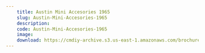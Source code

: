 ```yaml
---
    title: Austin Mini Accesories 1965
    slug: Austin-Mini-Accesories-1965
    description:
    code: Austin-Mini-Accesories-1965
    image:
    download: https://cmdiy-archive.s3.us-east-1.amazonaws.com/brochures/documents/Austin+Mini+Accesories+1965.pdf
---
```

<!-- Content of the page -->

##
        